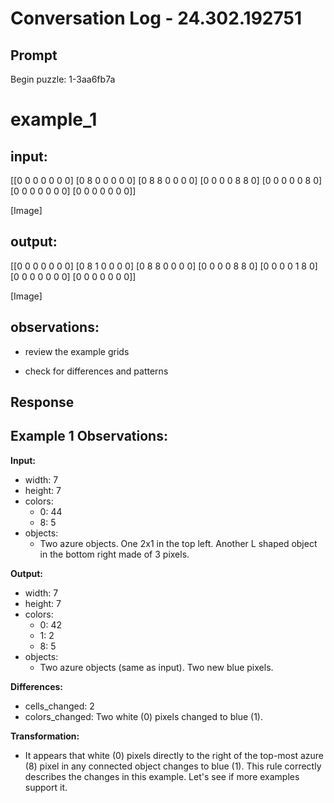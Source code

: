 # Conversation Log - 24.302.192751

## Prompt

Begin puzzle: 1-3aa6fb7a


# example_1

## input:

[[0 0 0 0 0 0 0]
 [0 8 0 0 0 0 0]
 [0 8 8 0 0 0 0]
 [0 0 0 0 8 8 0]
 [0 0 0 0 0 8 0]
 [0 0 0 0 0 0 0]
 [0 0 0 0 0 0 0]]


[Image]


## output:

[[0 0 0 0 0 0 0]
 [0 8 1 0 0 0 0]
 [0 8 8 0 0 0 0]
 [0 0 0 0 8 8 0]
 [0 0 0 0 1 8 0]
 [0 0 0 0 0 0 0]
 [0 0 0 0 0 0 0]]


[Image]


## observations:

- review the example grids

- check for differences and patterns


## Response

## Example 1 Observations:

**Input:**
* width: 7
* height: 7
* colors:
    - 0: 44
    - 8: 5
* objects:
    - Two azure objects. One 2x1 in the top left. Another L shaped object in the bottom right made of 3 pixels.

**Output:**
* width: 7
* height: 7
* colors:
    - 0: 42
    - 1: 2
    - 8: 5
* objects:
    - Two azure objects (same as input). Two new blue pixels.

**Differences:**
* cells_changed: 2
* colors_changed: Two white (0) pixels changed to blue (1).

**Transformation:**
* It appears that white (0) pixels directly to the right of the top-most azure (8) pixel in any connected object changes to blue (1). This rule correctly describes the changes in this example. Let's see if more examples support it.


